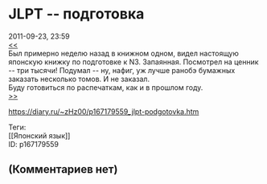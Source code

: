JLPT -- подготовка
==================

  
2011-09-23, 23:59  
  [<<](JLPT%20--%20регистрация)    
 Был примерно неделю назад в книжном одном, видел настоящую японскую книжку по подготовке к N3. Запаянная. Посмотрел на ценник -- три тысячи! Подумал -- ну, нафиг, уж лучше ранобэ бумажных заказать несколько томов. И не заказал.   
 Буду готовиться по распечаткам, как и в прошлом году.   
  [>>](JLPT%20--%20итоги%20подготовки)    
  
<https://diary.ru/~zHz00/p167179559_jlpt-podgotovka.htm>  
  
Теги:  
[[Японский язык]]  
ID: p167179559  


(Комментариев нет)
------------------
